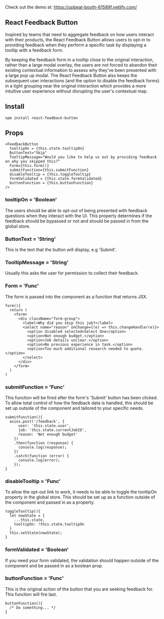 Check out the demo at: https://upbeat-booth-61589f.netlify.com/

## React Feedback Button

Inspired by teams that need to aggregate feedback on how users interact with their products, the React Feedback Button allows users to opt-in to providing feedback when they perform a specific task by displaying a tooltip with a feedback form.

By keeping the feedback form in a tooltip close to the original interaction, rather than a large modal overlay, the users are not forced to abandon their existing contextual information to assess why they've been presented with a large pop up modal. The React Feedback Button also keeps the subsequent user interactions (and the option to disable the feedback forms) in a tight grouping near the original interaction which provides a more intuitive user experience without disrupting the user's contextual map.

## Install

```
npm install react-feedback-button
```

## Props

```
<FeedbackButton
  tooltipOn = {this.state.tooltipOn}
  ButtonText="Skip"
  TooltipMessage="Would you like to help us out by providing feedback on why you skipped this?"
  Form={this.form()}
  submitFunction={this.submitFunction}
  disableTooltip = {this.toggleTooltip}
  formValidated = {this.state.formValidated}
  buttonFunction = {this.buttonFunction}
/>
```
### tooltipOn = 'Boolean'

The users should be able to opt-out of being presented with feedback questions when they interact with the UI. This property determines if the feedback should be bypassed or not and should be passed in from the global store.

### ButtonText = 'String'

This is the text that the button will display, e.g 'Submit'.

### TooltipMessage = 'String'

Usually this asks the user for permission to collect their feedback.

### Form = 'Func'

The form is passed into the component as a function that returns JSX.

```
form(){
  return (
    <form>
      <div className="form-group">
        <label>Why did you skip this job?</label>
        <select name="reason" onChange={(e) => this.changeHandler(e)}>
          <option disabled selected>Select One</option>
          <option>Not enough budget.</option>
          <option>Job details unclear.</option>
          <option>No previous experience in task.</option>
          <option>Too much additional research needed to quote.</option>
        </select>
      </div>
    </form>
  )
)
```

### submitFunction = 'Func'

This function will be fired after the form's 'Submit' button has been clicked. To allow total control of how the feedback data is handled, this should be set up outside of the component and tailored to your specific needs.

```
submitFunction(){
  axios.post('/feedback', {
      user: 'this.state.user',
      job: 'this.state.currentJobID',
      reason: 'Not enough budget'
    })
    .then(function (response) {
      console.log(response);
    })
    .catch(function (error) {
      console.log(error);
    });
}
```

### disableTooltip = 'Func'

To allow the opt-out link to work, it needs to be able to toggle the tooltipOn property in the global store. This should be set up as a function outside of the component and passed in as a property.

```
toggleTooltip(){
  let newState = {
    ...this.state,
    tooltipOn: !this.state.tooltipOn
  }
  this.setState(newState);
}
```

### formValidated = 'Boolean'

If you need your form validated, the validation should happen outside of the component and be passed in as a boolean prop.

### buttonFunction = 'Func'

This is the original action of the button that you are seeking feedback for. This function will fire last.

```
buttonFunction(){
  /* Do something... */
}
```
